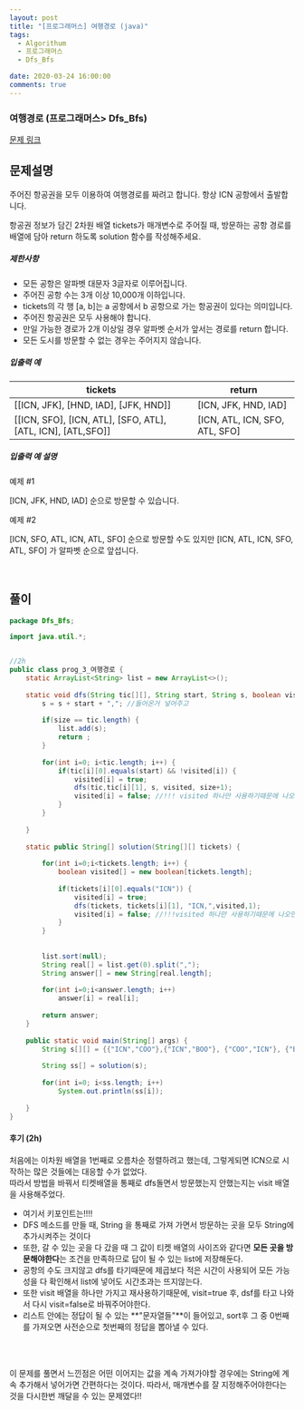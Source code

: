 ```yaml
---
layout: post
title: "[프로그래머스] 여행경로 (java)"
tags:
  - Algorithum
  - 프로그래머스
  - Dfs_Bfs

date: 2020-03-24 16:00:00
comments: true
---
```




###   여행경로 (프로그래머스> Dfs_Bfs)

[문제 링크](https://programmers.co.kr/learn/courses/30/lessons/43164 )

## 문제설명

주어진 항공권을 모두 이용하여 여행경로를 짜려고 합니다. 항상 ICN 공항에서 출발합니다.

항공권 정보가 담긴 2차원 배열 tickets가 매개변수로 주어질 때, 방문하는 공항 경로를 배열에 담아 return 하도록 solution 함수를 작성해주세요.

##### 제한사항

- 모든 공항은 알파벳 대문자 3글자로 이루어집니다.
- 주어진 공항 수는 3개 이상 10,000개 이하입니다.
- tickets의 각 행 [a, b]는 a 공항에서 b 공항으로 가는 항공권이 있다는 의미입니다.
- 주어진 항공권은 모두 사용해야 합니다.
- 만일 가능한 경로가 2개 이상일 경우 알파벳 순서가 앞서는 경로를 return 합니다.
- 모든 도시를 방문할 수 없는 경우는 주어지지 않습니다.

##### 입출력 예

| tickets                                                     | return                         |
| ----------------------------------------------------------- | ------------------------------ |
| [[ICN, JFK], [HND, IAD], [JFK, HND]]                        | [ICN, JFK, HND, IAD]           |
| [[ICN, SFO], [ICN, ATL], [SFO, ATL], [ATL, ICN], [ATL,SFO]] | [ICN, ATL, ICN, SFO, ATL, SFO] |

##### 입출력 예 설명

예제 #1

[ICN, JFK, HND, IAD] 순으로 방문할 수 있습니다.

예제 #2

[ICN, SFO, ATL, ICN, ATL, SFO] 순으로 방문할 수도 있지만 [ICN, ATL, ICN, SFO, ATL, SFO] 가 알파벳 순으로 앞섭니다.

<br>

## 풀이

```java
package Dfs_Bfs;

import java.util.*;


//2h
public class prog_3_여행경로 {
	static ArrayList<String> list = new ArrayList<>();
	
	static void dfs(String tic[][], String start, String s, boolean visited[], int size) {
		s = s + start + ","; //들어온거 넣어주고
		
		if(size == tic.length) {
			list.add(s);
			return ;
		}
			
		for(int i=0; i<tic.length; i++) {
			if(tic[i][0].equals(start) && !visited[i]) {
				visited[i] = true;
				dfs(tic,tic[i][1], s, visited, size+1);
				visited[i] = false; //!!! visited 하나만 사용하기때문에 나오면서 false 해줘야한다
			}
		}
		
	}
	
    static public String[] solution(String[][] tickets) {
       
    	for(int i=0;i<tickets.length; i++) {
    		boolean visited[] = new boolean[tickets.length];
    				
    		if(tickets[i][0].equals("ICN")) {
    			visited[i] = true;
    			dfs(tickets, tickets[i][1], "ICN,",visited,1);
    			visited[i] = false; //!!!visited 하나만 사용하기때문에 나오면서 false 해줘야한다
    		}
    	}
    
    	
    	list.sort(null);
    	String real[] = list.get(0).split(",");
    	String answer[] = new String[real.length];
    	
    	for(int i=0;i<answer.length; i++)
    		answer[i] = real[i];
    	
        return answer;
    }
	
	public static void main(String[] args) {
		String s[][] = {{"ICN","COO"},{"ICN","BOO"}, {"COO","ICN"}, {"BOO","DOO"}};
		
		String ss[] = solution(s);
		
		for(int i=0; i<ss.length; i++)
			System.out.println(ss[i]);
		
	}
}

```

#### 후기 (2h)

처음에는 이차원 배열을 1번째로 오름차순 정렬하려고 했는데, 그렇게되면 ICN으로 시작하는 많은 것들에는 대응할 수가 없었다. <br>따라서 방법을 바꿔서 티켓배열을 통째로 dfs돌면서 방문했는지 안했는지는 visit 배열을 사용해주었다. <br>

* 여기서 키포인트는!!!!
* DFS 메소드를 만들 때, String 을 통째로 가져 가면서 방문하는 곳을 모두 String에 추가시켜주는 것이다
* 또한, 갈 수 있는 곳을 다 갔을 때 그 값이 티켓 배열의 사이즈와 같다면 **모든 곳을 방문해야한다**는 조건을 만족하므로 답이 될 수 있는 list에 저장해둔다.
* 공항의 수도 크지않고 dfs를 타기때문에 제곱보다 적은 시간이 사용되어 모든 가능성을 다 확인해서 list에 넣어도 시간초과는 뜨지않는다.
* 또한 visit 배열을 하나만 가지고 재사용하기때문에,  visit=true 후, dsf를 타고 나와서 다시 visit=false로 바꿔주어야한다.
* 리스트 안에는 정답이 될 수 있는 **"문자열들"**이 들어있고, sort후 그 중 0번째를 가져오면 사전순으로 첫번째의 정답을 뽑아낼 수 있다.

<br><br>

이 문제를 풀면서 느낀점은 어떤 이어지는 값을 계속 가져가야할 경우에는 String에 계속 추가해서 넣어가면 간편하다는 것이다. 따라서, 매개변수를 잘 지정해주어야한다는 것을 다시한번 깨달을 수 있는 문제였다!!